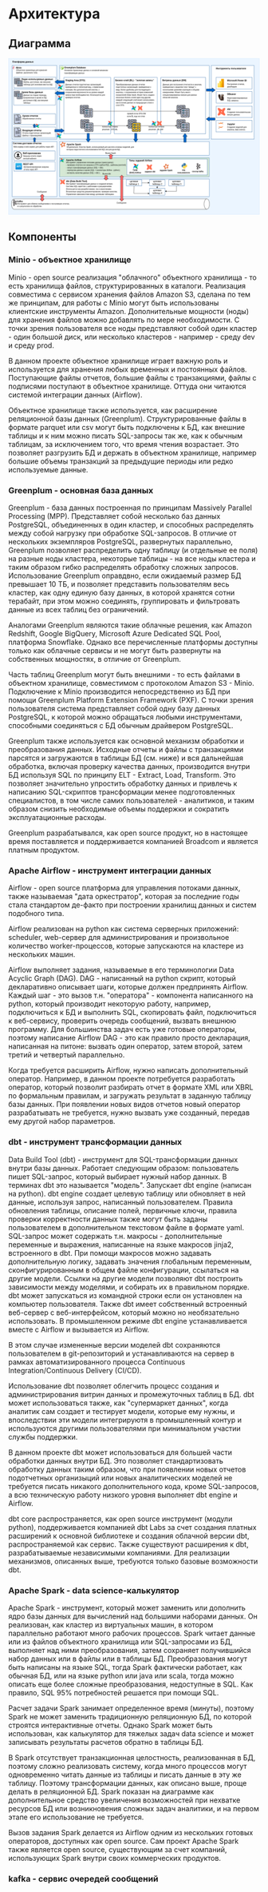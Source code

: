 Архитектура
================



Диаграмма
----------

![diagram](cbu-data-platform.drawio.png)

Компоненты
-----------

### Minio - объектное хранилище ###

Minio - open source реализация "облачного" объектного хранилища -
то есть хранилища файлов, структурированных в каталоги.
Реализация совместима с сервисом хранения файлов Amazon S3, сделана
по тем же принципам, для работы с Minio могут быть использованы
клиентские инструменты Amazon. Дополнительные мощности (ноды) для хранения файлов
можно добавлять по мере необходимости. С точки зрения пользователя
все ноды представляют собой один кластер - один большой диск,
или несколько кластеров - например - среду dev и среду prod.

В данном проекте объектное хранилище играет важную роль
и используется для хранения любых временных и постоянных файлов.
Поступающие файлы отчетов, большие файлы с транзакциями, файлы
с подписями поступают в объектное хранилище. Оттуда они
читаются системой интеграции данных (Airflow).

Объектное хранилище также используется, как расширение реляционной
базы данных (Greenplum). Структурированные файлы в формате parquet
или csv могут быть подключены к БД, как внешние таблицы и к ним
можно писать SQL-запросы так же, как к обычным таблицам, за исключением того,
что время чтения возрастает. Это позволяет разгрузить БД и держать
в объектном хранилище, например большие объемы транзакций за
предыдущие периоды или редко используемые данные.

### Greenplum - основная база данных ###

Greenplum - база данных построенная по принципам Massively Parallel Processing (MPP).
Представляет собой несколько баз данных PostgreSQL, объединенных в один кластер,
и способных распределять между собой нагрузку при обработке SQL-запросов.
В отличие от нескольких экземпляров PostgreSQL, развернутых параллельно,
Greenplum позволяет распределить одну таблицу (и отдельные ее поля) на разные ноды кластера,
некоторые таблицы - на все ноды кластера и таким образом гибко распределять обработку
сложных запросов. Использование Greenplum оправдвно, если ожидаемый размер БД превышает 10 ТБ,
и позволяет представить пользователям весь кластер, как одну единую базу данных,
в которой хранятся сотни терабайт, при этом можно соединять, группировать и фильтровать
данные из всех таблиц без ограничений.

Аналогами Greenplum являются такие облачные решения, как Amazon Redshift,
Google BigQuery, Microsoft Azure Dedicated SQL Pool, платформа Snowflake.
Однако все перечисленные платформы доступны только как облачные сервисы
и не могут быть развернуты на собственных мощностях, в отличие от Greenplum.

Часть таблиц Greenplum могут быть внешними - то есть файлами в объектном хранилище,
совместимом с протоколом Amazon S3 - Minio. Подключение к Minio производится непосредственно
из БД при помощи Greenplum Platform Extension Framework (PXF).
С точки зрения пользователя система представляет собой одну базу данных PostgreSQL,
к которой можно обращаться любыми инструментами, способными соединяться с БД 
обычным драйвером PostgreSQL.

Greenplum также используется как основной механизм обработки и преобразования данных.
Исходные отчеты и файлы с транзакциями парсятся и загружаются в таблицы БД (см. ниже) и
вся дальнейшая обработка, включая проверку качества данных, производится
внутри БД используя SQL по принципу ELT - Extract, Load, Transform.
Это позволяет значительно упростить обработку данных и привлечь к написанию
SQL-скриптов трансформации менее подготовленных специалистов, в том числе
самих пользователей - аналитиков, и таким образом снизить необходимые
объемы поддержки и сократить эксплуатационные расходы.

Greenplum разрабатывался, как open source продукт, но в настоящее время поставляется
и поддерживается компанией Broadcom и является платным продуктом.


### Apache Airflow - инструмент интеграции данных ###

Airflow - open source платформа для управления потоками данных, также
называемая "дата оркестратор", которая за последние годы стала стандартом
де-факто при построении хранилищ данных и систем подобного типа.

Airflow реализован на python как система серверных приложений:
scheduler, web-сервер для администрирования и произвольное количество
worker-процессов, которые запускаются на кластере из нескольких машин.

Airflow выполняет задания, называемые в его терминологии Data Acyclic Graph (DAG).
DAG - написанный на python скрипт, который декларативно описывает
шаги, которые должен предпринять Airflow. Каждый шаг - это вызов
т.н. "оператора" - компонента написанного на python, который производит
некоторую работу, например, подключиться к БД и выполнить SQL, скопировать файл,
подключиться к веб-сервису, проверить очередь сообщений, вызвать внешнюю программу.
Для большинства задач есть уже готовые операторы, поэтому написание Airflow DAG - 
это как правило просто декларация, написанная на питоне: вызвать один оператор,
затем второй, затем третий и четвертый параллельно.

Когда требуется расширить Airflow, нужно написать дополнительный оператор.
Например, в данном проекте потребуется разработать оператор, который позволит
разбирать отчет в формате XML или XBRL по формальным правилам, и загружать
результат в заданную таблицу базы данных. При появлении новых видов отчетов
новый оператор разрабатывать не требуется, нужно вызвать уже созданный,
передав ему другой набор параметров.

### dbt - инструмент трансформации данных ###

Data Build Tool (dbt) - инструмент для SQL-трансформации данных
внутри базы данных. Работает следующим образом:
пользователь пишет SQL-запрос, который выбирает нужный набор данных.
В терминах dbt это называется "модель". Запускает dbt engine (написан на python).
dbt engine создает целевую таблицу или обновляет в ней данные, используя
запрос, написанный пользователем. Правила обновления таблицы, описание полей,
первичные ключи, правила проверки корректности данных также могут быть заданы
пользователем в дополнительном текстовом файле в формате yaml.
SQL-запрос может содержать т.н. макросы - дополнительные переменные и выражения,
написанные на языке макросов jinja2, встроенного в dbt. При помощи макросов
можно задавать дополнительную логику, задавать значения глобальным переменным,
сконфигурированным в общем файле конфигурации, ссылаться на другие модели.
Ссылки на другие модели позволяют dbt построить зависимости между моделями,
и собирать их в правильном порядке. dbt может запускаться из командной строки
если он установлен на компьютер пользователя. Также dbt имеет собственный 
встроенный веб-сервер с веб-интерфейсом, который можно но необязательно использовать.
В промышленном режиме dbt engine устанавливается вместе с Airflow и вызывается из Airflow.

В этом случае измененные версии моделей dbt сохраняются пользователем
в git-репозиторий и устанавливаются на сервер в рамках автоматизированного процесса
Continuous Integration/Continuous Delivery (CI/CD).

Использование dbt позволяет облегчить процесс создания и администрирования витрин данных
и промежуточных таблиц в БД. dbt может использоваться также, как "супермаркет данных",
когда аналитик сам создает и тестирует модели, которые ему нужны, и впоследствии эти модели
интегрируютя в промышленный контур и используются другими пользователями
при минимальном участии службы поддержки.

В данном проекте dbt может использоваться для большей части обработки данных внутри БД.
Это позволяет стандартизовать обработку данных таким образом, что при появлении новых
отчетов подотчетных организыций или новых аналитических моделей не требуется
писать никакого дополнительного кода, кроме SQL-запросов, а всю техническую работу
низкого уровня выполняет dbt engine и Airflow.

dbt core распространяется, как open source инструмент (модули python),
поддерживается компанией dbt Labs за счет создания платных расширений к основной библиотеке
и создания облачной версии dbt, распространяемой как сервис.
Также существуют расширения к dbt, разрабатываемые независимыми компаниями.
Для реализации механизмов, описанных выше, требуются только базовые возможности dbt.

### Apache Spark - data science-калькулятор ###

Apache Spark - инструмент, который может заменить или дополнить ядро базы данных для
вычислений над большими наборами данных. Он реализован, как кластер из виртуальных машин,
в котором параллельно работают много рабочих процессов. Spark
читает данные или из файлов объектного хранилища или SQL-запросами из БД,
выполняет над ними преобразования, затем сохраняет получившийся набор данных
или в файлы или в таблицы БД. Преобразования могут быть написаны на языке SQL,
тогда Spark фактически работает, как обычная БД, или на языке python или java или
scala, тогда можно описать еще более сложные преобразования, недоступные в SQL.
Как правило, SQL 95% потребностей решается при помощи SQL.

Расчет задачи Spark занимает определенное время (минуты), поэтому Spark
не может заменить традиционную реляционную БД, по которой строятся интерактивные отчеты.
Однако Spark может быть использован, как калькулятор для тяжелых задач
data science и может записывать результаты расчетов обратно в таблицы БД.

В Spark отсутствует транзакционная целостность, реализованная в БД, поэтому
сложно реализовать систему, когда много процессов могут одновременно читать
данные из таблицы и писать данные в эту же таблицу. Поэтому трансформации данных,
как описано выше, проще делать в реляционной БД.
Spark показан на диаграмме как дополнительное средство увеличения возможностей
при нехватке ресурсов БД или возникновения сложных задач аналитики,
и на первом этапе его использование не требуется.

Вызов задания Spark делается из Airflow одним из нескольких готовых операторов,
доступных как open source. Сам проект Apache Spark также является open source,
существующим за счет компаний, использующих Spark внутри своих коммерческих продуктов.

### kafka - сервис очередей сообщений ###


